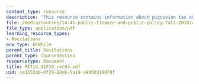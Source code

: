 ```yaml
---
content_type: resource
description: 'This resource contains information about pigouvian tax and public goods. '
file: /media/courses/14-41-public-finance-and-public-policy-fall-2010/ce1553abdf2932e65a19a995b919070f_MIT14_41F10_rec03.pdf
file_type: application/pdf
learning_resource_types:
- Recitations
ocw_type: OCWFile
parent_title: Recitations
parent_type: CourseSection
resourcetype: Document
title: MIT14_41F10_rec03.pdf
uid: ce1553ab-df29-32e6-5a19-a995b919070f
---
```

